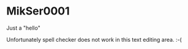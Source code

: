# MikSer0001
Just a "hello"

Unfortunately spell checker does not work in this text editing area. :-(
